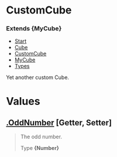 
# CustomCube
### Extends **{MyCube}**

* [Start](https://github.com/QSmally/Docgen/blob/master/Test/Documentations/Index.md)
* [Cube](https://github.com/QSmally/Docgen/blob/master/Test/Documentations/Cube.md)
* [CustomCube](https://github.com/QSmally/Docgen/blob/master/Test/Documentations/CustomCube.md)
* [MyCube](https://github.com/QSmally/Docgen/blob/master/Test/Documentations/MyCube.md)
* [Types](https://github.com/QSmally/Docgen/blob/master/Test/Documentations/Types.md)

Yet another custom Cube.



# Values
## [.OddNumber](https://github.com/QSmally/Docgen/blob/master/Test/lib/Extensions/CustomCube.js#L22) [**Getter**, **Setter**]
> The odd number.
>
> Type **{Number}**
